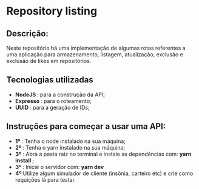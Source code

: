 # Repository listing
<h2> Descrição: </h2>
<p> Neste repositório há uma implementação de algumas rotas referentes a uma aplicação para armazenamento, listagem, atualização, exclusão e exclusão de likes em repositórios.
</p>
<h2> Tecnologias utilizadas </h2>
<ul>
  <li> <b> NodeJS </b>: para a construção da API; </li>
  <li> <b> Expresso </b>: para o roteamento; </li>
  <li> <b> UUID </b>: para a geração de IDs; </li>
</ul>
<h2> Instruções para começar a usar uma API: </h2>
<ul>
  <li> <b> 1º </b>: Tenha o node instalado na sua máquina; </li>
  <li> <b> 2º </b>: Tenha o yarn instalado na sua máquina; </li>
  <li> <b> 3º </b>: Abra a pasta raiz no terminal e instale as dependências com: <b> yarn install </b>; </li>
  <li> <b> 3º </b>: Inicie o servidor com: <b> yarn dev </b> </li>
  <li> <b> 4º </b> Utilize algum simulador de cliente (insônia, carteiro etc) e crie como requições lá para testar. </li>
</ul>


